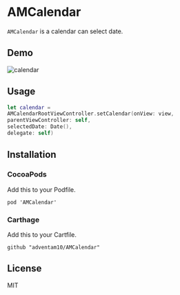 # AMCalendar

`AMCalendar` is a calendar can select date.

## Demo

![calendar](https://user-images.githubusercontent.com/34936885/34912087-a163b070-f91a-11e7-818f-1584ce3c00c2.gif)

## Usage

```swift
let calendar =
AMCalendarRootViewController.setCalendar(onView: view,
parentViewController: self,
selectedDate: Date(),
delegate: self)
```

## Installation

### CocoaPods

Add this to your Podfile.

```ogdl
pod 'AMCalendar'
```

### Carthage

Add this to your Cartfile.

```ogdl
github "adventam10/AMCalendar"
```

## License

MIT

